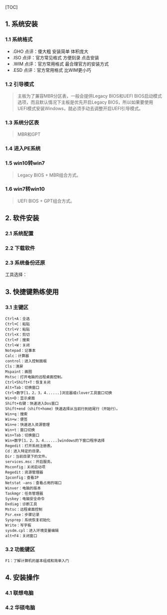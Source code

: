 [TOC]

## 1. 系统安装

### 1.1 系统格式

- .GHO 点评：傻大粗 安装简单 体积庞大
- .ISO 点评：官方常见格式 方便刻录 点击安装
- .WIM 点评：官方常用格式 最合理官方的安装方式
- .ESD 点评：官方常用格式 比WIM更小巧

### 1.2 引导模式

> 主板为了兼容MBR分区表，一般会提供Legacy BIOS和UEFI BIOS启动模式选项，而且默认情况下主板是优先开启Legacy BIOS，所以如果要使用UEFI模式安装Windows，就必须手动去调整开启UEFI引导模式。

### 1.3 系统分区表

>MBR和GPT

### 1.4 进入PE系统

>

### 1.5 win10转win7

>Legacy BIOS + MBR组合方式。

### 1.6 win7转win10

>UEFI BIOS + GPT组合方式。

## 2. 软件安装

### 2.1 系统配置



### 2.2 下载软件



### 2.3 系统备份还原

工具选择：



## 3. 快捷键熟练使用
### 3.1 主键区
```
Ctrl+A：全选
Ctrl+C：粘贴
Ctrl+V：粘贴
Ctrl+X：剪切
Ctrl+F：搜索
Ctrl+W：关闭
Notepad：记事本
Calc：计算器
control：进入控制面板
Cls：清屏
Mspaint：画图
Mstsc：打开电脑的远程桌面控制。
Ctrl+Shift+T：恢复关闭
Alt+Tab：切换窗口
Ctrl+数字[1，2，3，4......]浏览器或clover工具窗口切换
Win+D：显示桌面
Shift+右键：快速进入Dos窗口
Shift+end（shift+home）快速选择从当前行到结尾行（开始行）。
Win+q：搜索
Win+w：便签
Win+e：快速进入资源管理
Win+t：窗口切换
Win+Tab：切换窗口
Win+数字[1，2，3，4......]windows的下窗口程序选择
Regedit：打开系统注册表。
Cd：进入特定的目录。
Dir：当前目录下的文件。
services.msc：开启服务。
Msconfig：关闭启动项
Regedit：资源管理器
Ipconfig：查看IP
Netstat –ans：查看占用的端口
Winver：电脑的版本
Taskmgr：任务管理器
Syskey：电脑安全命令
Dxdiag：诊断工具
Mstsc：远程桌面控制
Psr.exe：步骤记录
Sysprep：系统恢复初始化
Write：写字板
sysdm.cpl：进入环境变量编辑
alt+F4：关闭窗口
```

### 3.2 功能键区
```
F1：了解计算机的基本组成和简单入门
```

## 4. 安装操作

### 4.1 联想电脑



### 4.2 华硕电脑